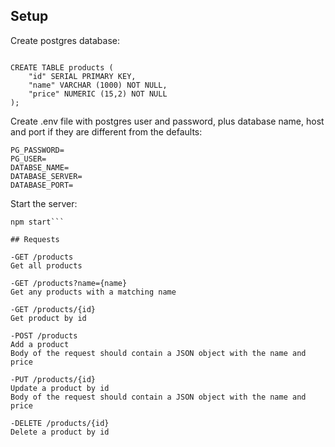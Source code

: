 ## Setup

Create postgres database:

```CREATE DATABASE products;
	
CREATE TABLE products (
    "id" SERIAL PRIMARY KEY,
    "name" VARCHAR (1000) NOT NULL,
    "price" NUMERIC (15,2) NOT NULL
);
```

Create .env file with postgres user and password, plus database name, host and port if they are different from the defaults:
```
PG_PASSWORD=
PG_USER=
DATABSE_NAME=
DATABASE_SERVER=
DATABASE_PORT=
```

Start the server:
```npm install
npm start```

## Requests

-GET /products
Get all products

-GET /products?name={name}
Get any products with a matching name

-GET /products/{id}
Get product by id

-POST /products
Add a product
Body of the request should contain a JSON object with the name and price

-PUT /products/{id}
Update a product by id
Body of the request should contain a JSON object with the name and price

-DELETE /products/{id}
Delete a product by id
